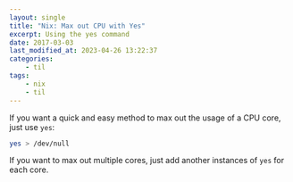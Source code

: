 ```yaml
---
layout: single
title: "Nix: Max out CPU with Yes"
excerpt: Using the yes command
date: 2017-03-03
last_modified_at: 2023-04-26 13:22:37
categories:
    - til
tags:
    - nix
    - til
---
```


If you want a quick and easy method to max out the usage of a CPU core, just use `yes`:

```bash
yes > /dev/null
```

If you want to max out multiple cores, just add another instances of `yes` for each core.
